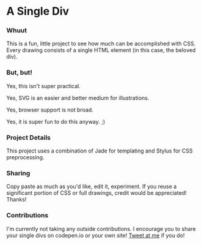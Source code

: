 A Single Div
============

### Whuut

This is a fun, little project to see how much can be accomplished with CSS. Every drawing consists of a single HTML element (in this case, the beloved div).

### But, but!

Yes, this isn't super practical.

Yes, SVG is an easier and better medium for illustrations.

Yes, browser support is not broad.

Yes, it is super fun to do this anyway. ;)

### Project Details

This project uses a combination of Jade for templating and Stylus for CSS preprocessing.

### Sharing

Copy paste as much as you'd like, edit it, experiment. If you reuse a significant portion of CSS or full drawings, credit would be appreciated! Thanks!

### Contributions

I'm currently not taking any outside contributions. I encourage you to share your single divs on codepen.io or your own site! [Tweet at me](https://twitter.com/lynnandtonic) if you do!
